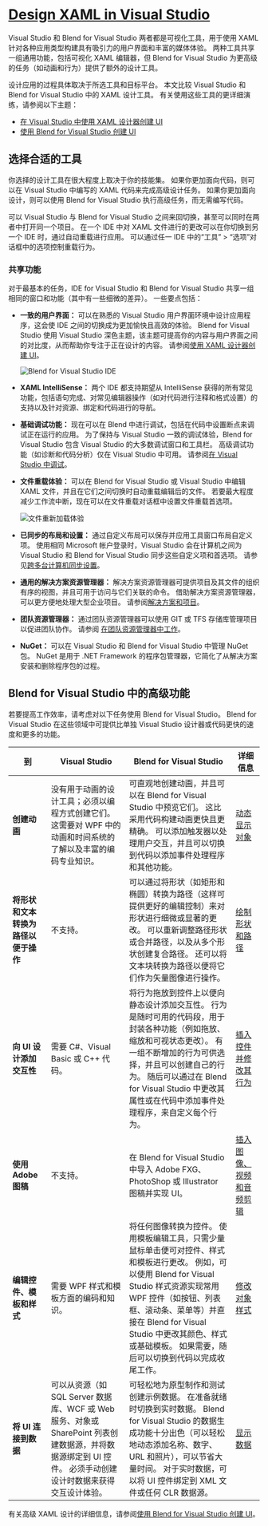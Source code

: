# [Design XAML in Visual Studio](https://docs.microsoft.com/en-us/visualstudio/designers/designing-xaml-in-visual-studio?view=vs-2019)

Visual Studio 和 Blend for Visual Studio 两者都是可视化工具，用于使用 XAML 针对各种应用类型构建具有吸引力的用户界面和丰富的媒体体验。 两种工具共享一组通用功能，包括可视化 XAML 编辑器，但 Blend for Visual Studio 为更高级的任务（如动画和行为）提供了额外的设计工具。

设计应用的过程具体取决于所选工具和目标平台。 本文比较 Visual Studio 和 Blend for Visual Studio 中的 XAML 设计工具。 有关使用这些工具的更详细演练，请参阅以下主题：

- [在 Visual Studio 中使用 XAML 设计器创建 UI](https://docs.microsoft.com/zh-cn/visualstudio/designers/creating-a-ui-by-using-xaml-designer-in-visual-studio?view=vs-2019)
- [使用 Blend for Visual Studio 创建 UI](https://docs.microsoft.com/zh-cn/visualstudio/designers/creating-a-ui-by-using-blend-for-visual-studio?view=vs-2019)

## 选择合适的工具

你选择的设计工具在很大程度上取决于你的技能集。 如果你更加面向代码，则可以在 Visual Studio 中编写的 XAML 代码来完成高级设计任务。 如果你更加面向设计，则可以使用 Blend for Visual Studio 执行高级任务，而无需编写代码。

可以 Visual Studio 与 Blend for Visual Studio 之间来回切换，甚至可以同时在两者中打开同一个项目。 在一个 IDE 中对 XAML 文件进行的更改可以在你切换到另一个 IDE 时，通过自动重载进行应用。 可以通过任一 IDE 中的“工具” > “选项”对话框中的选项控制重载行为。

### 共享功能

对于最基本的任务，IDE for Visual Studio 和 Blend for Visual Studio 共享一组相同的窗口和功能（其中有一些细微的差异）。 一些要点包括：

- **一致的用户界面：** 可以在熟悉的 Visual Studio 用户界面环境中设计应用程序，这会使 IDE 之间的切换成为更加愉快且高效的体验。 Blend for Visual Studio 使用 Visual Studio 深色主题，该主题可提高你的内容与用户界面之间的对比度，从而帮助你专注于正在设计的内容。 请参阅[使用 XAML 设计器创建 UI](https://docs.microsoft.com/zh-cn/visualstudio/designers/creating-a-ui-by-using-xaml-designer-in-visual-studio?view=vs-2019)。

  ![Blend for Visual Studio IDE](https://docs.microsoft.com/zh-cn/visualstudio/designers/media/blendide.png?view=vs-2019)

- **XAML IntelliSense：** 两个 IDE 都支持期望从 IntelliSense 获得的所有常见功能，包括语句完成、对常见编辑器操作（如对代码进行注释和格式设置）的支持以及针对资源、绑定和代码进行的导航。

- **基础调试功能：** 现在可以在 Blend 中进行调试，包括在代码中设置断点来调试正在运行的应用。 为了保持与 Visual Studio 一致的调试体验，Blend for Visual Studio 包含 Visual Studio 的大多数调试窗口和工具栏。 高级调试功能（如诊断和代码分析）仅在 Visual Studio 中可用。 请参阅[在 Visual Studio 中调试](https://docs.microsoft.com/zh-cn/visualstudio/debugger/debugger-feature-tour?view=vs-2019)。

- **文件重载体验：** 可以在 Blend for Visual Studio 或 Visual Studio 中编辑 XAML 文件，并且在它们之间切换时自动重载编辑后的文件。 若要最大程度减少工作流中断，现在可以在文件重载对话框中设置文件重载首选项。

  ![文件重新加载体验](https://docs.microsoft.com/zh-cn/visualstudio/designers/media/blendfilereload.png?view=vs-2019)

- **已同步的布局和设置：** 通过自定义布局可以保存并应用工具窗口布局自定义项。 使用相同 Microsoft 帐户登录时，Visual Studio 会在计算机之间为 Visual Studio 和 Blend for Visual Studio 同步这些自定义项和首选项。 请参见[跨多台计算机同步设置](https://docs.microsoft.com/zh-cn/visualstudio/ide/synchronized-settings-in-visual-studio?view=vs-2019)。

- **通用的解决方案资源管理器：** 解决方案资源管理器可提供项目及其文件的组织有序的视图，并且可用于访问与它们关联的命令。 借助解决方案资源管理器，可以更方便地处理大型企业项目。 请参阅[解决方案和项目](https://docs.microsoft.com/zh-cn/visualstudio/ide/solutions-and-projects-in-visual-studio?view=vs-2019)。

- **团队资源管理器：** 通过团队资源管理器可以使用 GIT 或 TFS 存储库管理项目以促进团队协作。 请参阅 [在团队资源管理器中工作](https://docs.microsoft.com/zh-cn/azure/devops/user-guide/work-team-explorer)。

- **NuGet：** 可以在 Visual Studio 和 Blend for Visual Studio 中管理 NuGet 包。 NuGet 是用于 .NET Framework 的程序包管理器，它简化了从解决方案安装和删除程序包的过程。

## Blend for Visual Studio 中的高级功能

若要提高工作效率，请考虑对以下任务使用 Blend for Visual Studio。 Blend for Visual Studio 在这些领域中可提供比单独 Visual Studio 设计器或代码更快的速度和更多的功能。

| 到                                   | Visual Studio                                                | Blend for Visual Studio                                      | 详细信息                                                     |
| ------------------------------------ | ------------------------------------------------------------ | ------------------------------------------------------------ | ------------------------------------------------------------ |
| **创建动画**                         | 没有用于动画的设计工具；必须以编程方式创建它们。 这需要对 WPF 中的动画和时间系统的了解以及丰富的编码专业知识。 | 可直观地创建动画，并且可以在 Blend for Visual Studio 中预览它们。 这比采用代码构建动画更快且更精确。 可以添加触发器以处理用户交互，并且可以切换到代码以添加事件处理程序和其他功能。 | [动态显示对象](https://docs.microsoft.com/zh-cn/visualstudio/designers/animate-objects-in-xaml-designer?view=vs-2019) |
| **将形状和文本转换为路径以便于操作** | 不支持。                                                     | 可以通过将形状（如矩形和椭圆）转换为路径（这样可提供更好的编辑控制）来对形状进行细微或显著的更改。 可以重新调整路径形状或合并路径，以及从多个形状创建复合路径。  还可以将文本块转换为路径以便将它们作为矢量图像进行操作。 | [绘制形状和路径](https://docs.microsoft.com/zh-cn/visualstudio/designers/draw-shapes-and-paths?view=vs-2019) |
| **向 UI 设计添加交互性**             | 需要 C#、Visual Basic 或 C++ 代码。                          | 将行为拖放到控件上以便向静态设计添加交互性。 行为是随时可用的代码段，用于封装各种功能（例如拖放、缩放和可视状态更改）。 有一组不断增加的行为可供选择，并且可以创建自己的行为。  随后可以通过在 Blend for Visual Studio 中更改其属性或在代码中添加事件处理程序，来自定义每个行为。 | [插入控件并修改其行为](https://docs.microsoft.com/zh-cn/visualstudio/designers/insert-controls-and-modify-their-behavior-in-xaml-designer?view=vs-2019) |
| **使用 Adobe 图稿**                  | 不支持。                                                     | 在 Blend for Visual Studio 中导入 Adobe FXG、PhotoShop 或 Illustrator 图稿并实现 UI。 | [插入图像、视频和音频剪辑](https://docs.microsoft.com/zh-cn/visualstudio/designers/insert-images-videos-and-audio-clips-in-xaml-designer?view=vs-2019) |
| **编辑控件、模板和样式**             | 需要 WPF 样式和模板方面的编码和知识。                        | 将任何图像转换为控件。  使用模板编辑工具，只需少量鼠标单击便可对控件、样式和模板进行更改。  例如，可以使用 Blend for Visual Studio 样式资源实现常用 WPF 控件（如按钮、列表框、滚动条、菜单等）并直接在 Blend for Visual Studio 中更改其颜色、样式或基础模板。 如果需要，随后可以切换到代码以完成收尾工作。 | [修改对象样式](https://docs.microsoft.com/zh-cn/visualstudio/designers/modify-the-style-of-objects-in-blend?view=vs-2019) |
| **将 UI 连接到数据**                 | 可以从资源（如 SQL Server 数据库、WCF 或 Web 服务、对象或 SharePoint 列表创建数据源，并将数据源绑定到 UI 控件。  必须手动创建设计时数据来获得交互设计体验。 | 可轻松地为原型制作和测试创建示例数据。 在准备就绪时切换到实时数据。  Blend for Visual Studio 的数据生成功能十分出色（可以轻松地动态添加名称、数字、URL 和照片），可以节省大量时间。  对于实时数据，可以将 UI 控件绑定到 XML 文件或任何 CLR 数据源。 | [显示数据](https://docs.microsoft.com/zh-cn/visualstudio/designers/display-data-in-blend?view=vs-2019) |

有关高级 XAML 设计的详细信息，请参阅[使用 Blend for Visual Studio 创建 UI](https://docs.microsoft.com/zh-cn/visualstudio/designers/creating-a-ui-by-using-blend-for-visual-studio?view=vs-2019)。